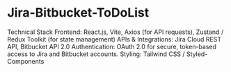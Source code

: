 # Jira-Bitbucket-ToDoList
Technical Stack  Frontend: React.js, Vite, Axios (for API requests), Zustand / Redux Toolkit (for state management)  APIs &amp; Integrations: Jira Cloud REST API, Bitbucket API 2.0  Authentication: OAuth 2.0 for secure, token-based access to Jira and Bitbucket accounts.  Styling: Tailwind CSS / Styled-Components
